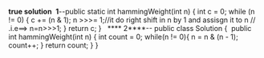 **true solution**
​
**1**--public static int hammingWeight(int n) {
int c = 0;
while (n != 0) {
c += (n & 1);
n >>>= 1;//it do right shift in n by 1 and assisgn it to n
// .i.e==> n=n>>>1;
}
return c;
}
​
​
**** 2****-- public class Solution {
​
public int hammingWeight(int n) {
int count = 0;
while(n != 0){
n = n & (n - 1);
count++;
}
return count;
}
}
​